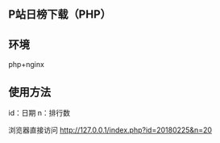 ## P站日榜下载（PHP）
## 环境
  php+nginx
## 使用方法
  id：日期  n：排行数 
  
  浏览器直接访问 http://127.0.0.1/index.php?id=20180225&n=20
  
  


